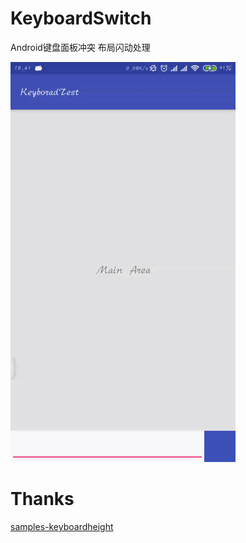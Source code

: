 # KeyboardSwitch
Android键盘面板冲突 布局闪动处理

![screenshot.git](/art/keyboard.gif)

# Thanks
[samples-keyboardheight](https://github.com/siebeprojects/samples-keyboardheight)
